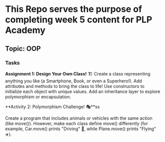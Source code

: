# This Repo serves the purpose of completing week 5 content for PLP Academy
## Topic: OOP

### Tasks
**Assignment 1: Design Your Own Class!** 🏗️
Create a class representing anything you like (a Smartphone, Book, or even a Superhero!).
Add attributes and methods to bring the class to life!
Use constructors to initialize each object with unique values.
Add an inheritance layer to explore polymorphism or encapsulation.

**Activity 2: Polymorphism Challenge! 🎭**ss

Create a program that includes animals or vehicles with the same action (like move()). However, make each class define move() differently (for example, Car.move() prints "Driving" 🚗, while Plane.move() prints "Flying" ✈️).